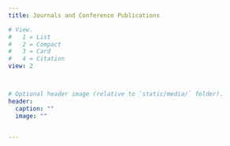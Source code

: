 ```yaml
---
title: Journals and Conference Publications

# View.
#   1 = List
#   2 = Compact
#   3 = Card
#   4 = Citation
view: 2



# Optional header image (relative to `static/media/` folder).
header:
  caption: ""
  image: ""


---
```


<p></p>

